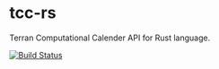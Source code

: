 tcc-rs
===
Terran Computational Calender API for Rust language.

[![Build Status](https://travis-ci.org/MarkOfLark/tcc-rs.svg?branch=master)](https://travis-ci.org/MarkOfLark/tcc-rs)
